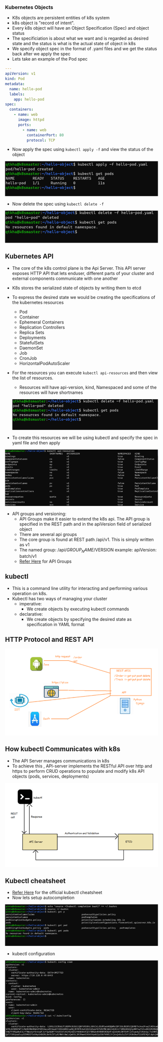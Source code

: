 ### Kubernetes Objects
* K8s objects are persistent entities of k8s system
* k8s object is "record of intent".
* Every k8s object will have an Object Specification (Spec) and object status
* The specificiation is about what we want and is regarded as desired state and the status is what is the actual state of object in k8s
* We specify object spec in the format of .yaml files and we get the status back after we apply the spec
* Lets take an example of the Pod spec

```yaml
---
apiVersion: v1
kind: Pod
metadata:
  name: hello-pod
  labels:
    app: hello-pod
spec:
  containers:
    - name: web
      image: httpd
      ports:
        - name: web
          containerPort: 80
          protocol: TCP
```
* Now apply the spec using ``` kubectl apply -f ``` and view the status of the object

![Preview](./Images/k8s5.png)

* Now delete the spec using ``` kubectl delete -f ```

![Preview](./Images/k8s6.png)

## Kubernetes API
* The core of the k8s control plane is the Api Server. This API server exposes HTTP API that lets enduser, different parts of your cluster and external components communicate with one another
* K8s stores the serialized state of objects by writing them to etcd
* To express the desired state we would be creating the specifications of the kubernetes resources
  * Pod
  * Container
  * Ephemeral Containers
  * Replication Controllers
  * Replica Sets
  * Deployments
  * StatefulSets
  * DaemonSet
  * Job
  * CronJob
  * HorizontalPodAutoScaler
* For the resources you can execute ``` kubectl api-resources ``` and then view the list of resources.
   * Resources will have api-version, kind, Namespaced and some of the resources will have shortnames

   ![Preview](./Images/k8s7.png)

* To create this resources we will be using kubectl and specify the spec in yaml file and then apply

![Preview](./Images/k8s8.png)

* API groups and versioning:
   * API Groups make it easier to extend the k8s api. The API group is specified in the REST path and in the apiVersion field of serialized object
   * There are several api groups
   * The core group is found at REST path /api/v1. This is simply written as v1
   * The named group: /api/$GROUP_NAME/$VERSION example: apiVersion: batch/v1
   * [Refer Here](https://kubernetes.io/docs/reference/generated/kubernetes-api/v1.20/#-strong-api-groups-strong-) for API Groups

## kubectl
* This is a command line utility for interacting and performing various operation on k8s.
* Kubectl has two ways of managing your cluster
   * imperative:
       * We create objects by executing kubectl commands
   * declarative:
       * We create objects by specifying the desired state as specification in YAML format

## HTTP Protocol and REST API

![Preview](./Images/k8s13.png)

## How kubectl Communicates with k8s
* The API Server manages communications in k8s
* To achieve this , API-server implements the RESTful API over http and https to perform CRUD operations to populate and modify k8s API objects (pods, services, deployments)

![Preview](./Images/k8s10.png)

## Kubectl cheatsheet
* [Refer Here](https://kubernetes.io/docs/reference/kubectl/cheatsheet/) for the official kubectl cheatsheet
* Now lets setup autocompletion

![Preview](./Images/k8s11.png)

* kubectl configuration

![Preview](./Images/k8s12.png)


